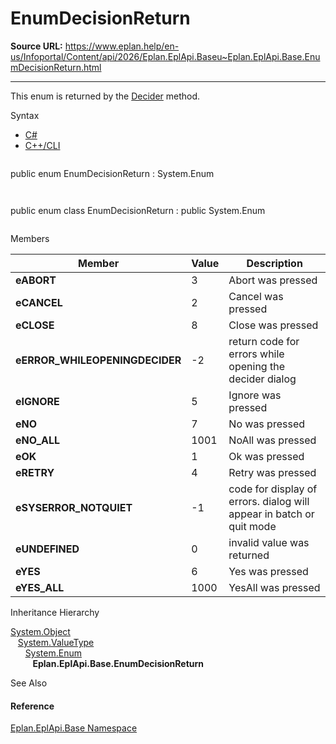 # EnumDecisionReturn

**Source URL:** https://www.eplan.help/en-us/Infoportal/Content/api/2026/Eplan.EplApi.Baseu~Eplan.EplApi.Base.EnumDecisionReturn.html

---

This enum is returned by the [Decider](Eplan.EplApi.Baseu~Eplan.EplApi.Base.Decider.html) method.

Syntax

- [C#](#i-syntax-CS)
- [C++/CLI](#i-syntax-CPP2005)

```
```
public enum EnumDecisionReturn : System.Enum
```
```

```
```
public enum class EnumDecisionReturn : public System.Enum
```
```

Members

| Member | Value | Description |
| --- | --- | --- |
| **eABORT** | 3 | Abort was pressed |
| **eCANCEL** | 2 | Cancel was pressed |
| **eCLOSE** | 8 | Close was pressed |
| **eERROR\_WHILEOPENINGDECIDER** | -2 | return code for errors while opening the decider dialog |
| **eIGNORE** | 5 | Ignore was pressed |
| **eNO** | 7 | No was pressed |
| **eNO\_ALL** | 1001 | NoAll was pressed |
| **eOK** | 1 | Ok was pressed |
| **eRETRY** | 4 | Retry was pressed |
| **eSYSERROR\_NOTQUIET** | -1 | code for display of errors. dialog will appear in batch or quit mode |
| **eUNDEFINED** | 0 | invalid value was returned |
| **eYES** | 6 | Yes was pressed |
| **eYES\_ALL** | 1000 | YesAll was pressed |

Inheritance Hierarchy

[System.Object](#)  
   [System.ValueType](#)  
      [System.Enum](#)  
         **Eplan.EplApi.Base.EnumDecisionReturn**

See Also

#### Reference

[Eplan.EplApi.Base Namespace](Eplan.EplApi.Baseu~Eplan.EplApi.Base_namespace.html)